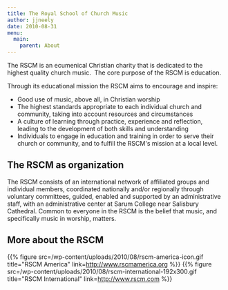 ```yaml
---
title: The Royal School of Church Music
author: jjneely
date: 2010-08-31
menu:
  main:
    parent: About
---
```

The RSCM is an ecumenical Christian charity that is dedicated to the highest
quality church music.  The core purpose of the RSCM is education.

Through its educational mission the RSCM aims to encourage and inspire:

  * Good use of music, above all, in Christian worship
  * The highest standards appropriate to each individual church and community,
    taking into account resources and circumstances
  * A culture of learning through practice, experience and reflection, leading
    to the development of both skills and understanding
  * Individuals to engage in education and training in order to serve their
    church or community, and to fulfill the RSCM's mission at a local level.

## The RSCM as organization

The RSCM consists of an international network of affiliated groups and
individual members, coordinated nationally and/or regionally through voluntary
committees, guided, enabled and supported by an administrative staff, with an
administrative center at Sarum College near Salisbury Cathedral. Common to
everyone in the RSCM is the belief that music, and specifically music in
worship, matters.

## More about the RSCM

{{% figure src=/wp-content/uploads/2010/08/rscm-america-icon.gif title="RSCM America" link=http://www.rscmamerica.org %}}
{{% figure src=/wp-content/uploads/2010/08/rscm-international-192x300.gif title="RSCM International" link=http://www.rscm.com %}}

